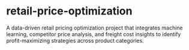 # retail-price-optimization
A data-driven retail pricing optimization project that integrates machine learning, competitor price analysis, and freight cost insights to identify profit-maximizing strategies across product categories.
